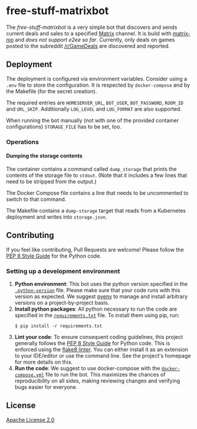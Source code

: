 # free-stuff-matrixbot
The _free-stuff-matrixbot_ is a very simple bot that discovers and sends current deals and sales to a specified [Matrix](https://matrix.org/) channel. It is build with [matrix-nio](https://github.com/poljar/matrix-nio) and _does not support e2ee so far_. Currently, only deals on games posted to the subreddit [/r/GameDeals](https://old.reddit.com/r/GameDeals/) are discovered and reported.

## Deployment
The deployment is configured via environment variables.
Consider using a `.env` file to store the configuration.
It is respected by `docker-compose` and by the Makefile \(for the secret creation\).

The required entries are `HOMESERVER_URL`, `BOT_USER`, `BOT_PASSWORD`, `ROOM_ID` and `URL_SKIP`.
Additionally `LOG_LEVEL` and `LOG_FORMAT` are also supported.

When running the bot manually \(not with one of the provided container configurations\) `STORAGE_FILE` has to be set, too.

### Operations

#### Dumping the storage contents

The container contains a command called `dump_storage` that prints the contents of the storage file to `stdout`. \(Note that it includes a few lines that need to be stripped from the output.\)

The Docker Compose file contains a line that needs to be uncommented to switch to that command.

The Makefile contains a `dump-storage` target that reads from a Kubernetes deployment and writes into `storage.json`.

## Contributing
If you feel like contributing, Pull Requests are welcome! Please follow the [PEP 8 Style Guide](https://www.python.org/dev/peps/pep-0008/) for the Python code.

### Setting up a development environment
1. **Python environment**: This bot uses the python version specified in the [`.python-version`](.python-version) file. Please make sure that your code runs with this version as expected. We suggest [pyenv](https://github.com/pyenv/pyenv) to manage and install arbitrary versions on a project-by-project basis.
2. **Install python packages**: All python necessary to run the code are specified in the [`requirements.txt`](requirements.txt) file. To install them using pip, run:
    ```shell
    $ pip install -r requirements.txt
    ```
3. **Lint your code**: To ensure consequent coding guidelines, this project generally follows the [PEP 8 Style Guide](https://www.python.org/dev/peps/pep-0008/) for Python code. This is enforced using the [flake8 linter](https://gitlab.com/pycqa/flake8). You can either install it as an extension to your IDE/editor or use the command line. See the project's homepage for more details on this.
4. **Run the code**: We suggest to use docker-compose with the [`docker-compose.yml`](docker-compose.yml) file to run the bot. This maximizes the chances of reproducibility on all sides, making reviewing changes and verifying bugs easier for everyone.

## License
[Apache License 2.0](LICENSE)
